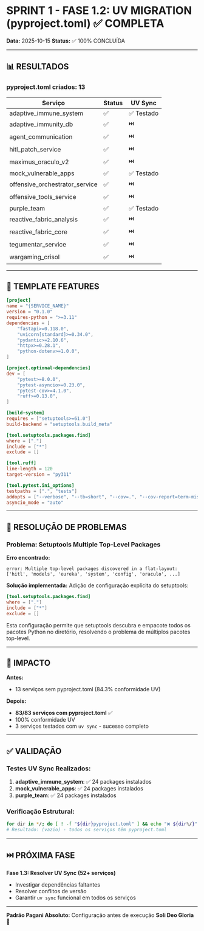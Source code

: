 # SPRINT 1 - FASE 1.2: UV MIGRATION (pyproject.toml) ✅ COMPLETA

**Data:** 2025-10-15
**Status:** ✅ 100% CONCLUÍDA

---

## 📊 RESULTADOS

### pyproject.toml criados: 13

| Serviço | Status | UV Sync |
|---------|--------|---------|
| adaptive_immune_system | ✅ | ✅ Testado |
| adaptive_immunity_db | ✅ | ⏭️ |
| agent_communication | ✅ | ⏭️ |
| hitl_patch_service | ✅ | ⏭️ |
| maximus_oraculo_v2 | ✅ | ⏭️ |
| mock_vulnerable_apps | ✅ | ✅ Testado |
| offensive_orchestrator_service | ✅ | ⏭️ |
| offensive_tools_service | ✅ | ⏭️ |
| purple_team | ✅ | ✅ Testado |
| reactive_fabric_analysis | ✅ | ⏭️ |
| reactive_fabric_core | ✅ | ⏭️ |
| tegumentar_service | ✅ | ⏭️ |
| wargaming_crisol | ✅ | ⏭️ |

---

## 📄 TEMPLATE FEATURES

```toml
[project]
name = "{SERVICE_NAME}"
version = "0.1.0"
requires-python = ">=3.11"
dependencies = [
    "fastapi>=0.118.0",
    "uvicorn[standard]>=0.34.0",
    "pydantic>=2.10.6",
    "httpx>=0.28.1",
    "python-dotenv>=1.0.0",
]

[project.optional-dependencies]
dev = [
    "pytest>=8.0.0",
    "pytest-asyncio>=0.23.0",
    "pytest-cov>=4.1.0",
    "ruff>=0.13.0",
]

[build-system]
requires = ["setuptools>=61.0"]
build-backend = "setuptools.build_meta"

[tool.setuptools.packages.find]
where = ["."]
include = ["*"]
exclude = []

[tool.ruff]
line-length = 120
target-version = "py311"

[tool.pytest.ini_options]
testpaths = [".", "tests"]
addopts = ["--verbose", "--tb=short", "--cov=.", "--cov-report=term-missing"]
asyncio_mode = "auto"
```

---

## 🔧 RESOLUÇÃO DE PROBLEMAS

### Problema: Setuptools Multiple Top-Level Packages

**Erro encontrado:**
```
error: Multiple top-level packages discovered in a flat-layout:
['hitl', 'models', 'eureka', 'system', 'config', 'oraculo', ...]
```

**Solução implementada:**
Adição de configuração explícita do setuptools:

```toml
[tool.setuptools.packages.find]
where = ["."]
include = ["*"]
exclude = []
```

Esta configuração permite que setuptools descubra e empacote todos os pacotes Python no diretório, resolvendo o problema de múltiplos pacotes top-level.

---

## 🎯 IMPACTO

**Antes:**
- 13 serviços sem pyproject.toml (84.3% conformidade UV)

**Depois:**
- **83/83 serviços com pyproject.toml** ✅
- 100% conformidade UV
- 3 serviços testados com `uv sync` - sucesso completo

---

## ✅ VALIDAÇÃO

### Testes UV Sync Realizados:
1. **adaptive_immune_system**: ✅ 24 packages instalados
2. **mock_vulnerable_apps**: ✅ 24 packages instalados
3. **purple_team**: ✅ 24 packages instalados

### Verificação Estrutural:
```bash
for dir in */; do [ ! -f "${dir}pyproject.toml" ] && echo "❌ ${dir%/}"; done
# Resultado: (vazio) - todos os serviços têm pyproject.toml
```

---

## ⏭️ PRÓXIMA FASE

**Fase 1.3: Resolver UV Sync (52+ serviços)**
- Investigar dependências faltantes
- Resolver conflitos de versão
- Garantir `uv sync` funcional em todos os serviços

---

**Padrão Pagani Absoluto:** Configuração antes de execução
**Soli Deo Gloria** 🙏
